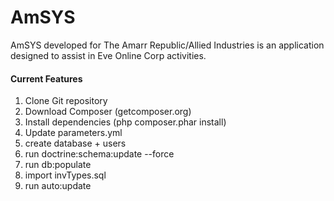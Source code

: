 AmSYS
=====
AmSYS developed for The Amarr Republic/Allied Industries is an application designed to assist in Eve Online Corp activities.

#### Current Features

1. Clone Git repository
2. Download Composer (getcomposer.org)
3. Install dependencies (php composer.phar install)
4. Update parameters.yml
5. create database + users
6. run doctrine:schema:update --force
7. run db:populate
8. import invTypes.sql
9. run auto:update 

